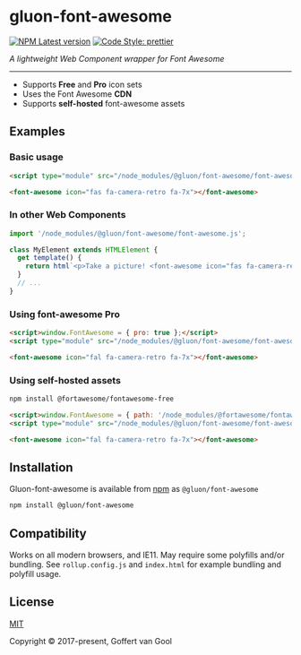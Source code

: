 # gluon-font-awesome

[![NPM Latest version](https://img.shields.io/npm/v/@gluon/font-awesome.svg)](https://www.npmjs.com/package/@gluon/font-awesome)
[![Code Style: prettier](https://img.shields.io/badge/code_style-prettier-ff69b4.svg)](https://github.com/prettier/prettier)

_A lightweight Web Component wrapper for Font Awesome_

---

- Supports **Free** and **Pro** icon sets
- Uses the Font Awesome **CDN**
- Supports **self-hosted** font-awesome assets

## Examples

### Basic usage

```html
<script type="module" src="/node_modules/@gluon/font-awesome/font-awesome.js"></script>

<font-awesome icon="fas fa-camera-retro fa-7x"></font-awesome>
```

### In other Web Components

```javascript
import '/node_modules/@gluon/font-awesome/font-awesome.js';

class MyElement extends HTMLElement {
  get template() {
    return html`<p>Take a picture! <font-awesome icon="fas fa-camera-retro"></font-awesome></p>`;
  }
  // ...
}
```

### Using font-awesome Pro

```html
<script>window.FontAwesome = { pro: true };</script>
<script type="module" src="/node_modules/@gluon/font-awesome/font-awesome.js"></script>

<font-awesome icon="fal fa-camera-retro fa-7x"></font-awesome>
```

### Using self-hosted assets

```bash
npm install @fortawesome/fontawesome-free
```

```html
<script>window.FontAwesome = { path: '/node_modules/@fortawesome/fontawesome-free' };</script>
<script type="module" src="/node_modules/@gluon/font-awesome/font-awesome.js"></script>

<font-awesome icon="fal fa-camera-retro fa-7x"></font-awesome>
```

## Installation

Gluon-font-awesome is available from [npm](https://www.npmjs.com) as `@gluon/font-awesome`

```bash
npm install @gluon/font-awesome
```

## Compatibility

Works on all modern browsers, and IE11. May require some polyfills and/or bundling.
See `rollup.config.js` and `index.html` for example bundling and polyfill usage.

## License

[MIT](http://opensource.org/licenses/MIT)

Copyright © 2017-present, Goffert van Gool
